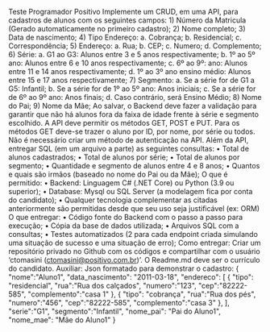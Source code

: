Teste Programador Positivo
Implemente um CRUD, em uma API, para cadastros de alunos com os seguintes campos:
1)
Número da Matricula (Gerado automaticamente no primeiro cadastro);
2)
Nome completo;
3)
Data de nascimento;
4)
Tipo Endereço:
a.
Cobrança;
b.
Residencial;
c.
Correspondência;
5)
Endereço:
a.
Rua;
b.
CEP;
c.
Numero;
d.
Complemento;
6)
Série:
a.
G1 ao G3: Alunos entre 3 e 5 anos respectivamente;
b.
1º ao 5º ano: Alunos entre 6 e 10 anos respectivamente;
c.
6º ao 9º: ano: Alunos entre 11 e 14 anos respectivamente;
d.
1º ao 3º ano ensino médio: Alunos entre 15 e 17 anos respectivamente;
7)
Segmento:
a.
Se a série for de G1 a G5: Infantil;
b.
Se a série for de 1º ao 5º ano: Anos iniciais;
c.
Se a série for de 6º ao 9º ano: Anos finais;
d.
Caso contrário, será Ensino Médio;
8)
Nome do Pai;
9)
Nome da Mãe;
Ao salvar, o Backend deve fazer a validação para garantir que não há alunos fora da faixa de idade frente à série e segmento escolhido.
A API deve permitir os métodos GET, POST e PUT. Para os métodos GET deve-se trazer o aluno por ID, por nome, por série ou todos. Não é necessário criar um método de autenticação na API.
Além da API, entregar SQL (em um arquivo a parte) as seguintes consultas:
•
Total de alunos cadastrados;
•
Total de alunos por série;
•
Total de alunos por segmento;
•
Quantidade e segmento de alunos entre 4 e 8 anos;
•
Quantos e quais são irmãos (baseado no nome do Pai ou da Mãe);
O que é permitido:
•
Backend: Linguagem C# (.NET Core) ou Python (3.9 ou superior);
•
Database: Mysql ou SQL Server (a modelagem fica por conta do candidato);
•
Qualquer tecnologia complementar as citadas anteriormente são permitidas desde que seu uso seja justificável (ex: ORM)
O que entregar:
•
Código fonte do Backend com o passo a passo para execução;
•
Cópia da base de dados utilizada;
•
Arquivos SQL com a consultas;
•
Testes automatizados (2 para cada endpoint criada simulando uma situação de sucesso e uma situação de erro);
Como entregar:
Criar um repositório privado no Github com os códigos e compartilhar com o usuário ‘ctomasini (ctomasini@positivo.com.br)’. O Readme.md deve ser o currículo do candidato.
Auxiliar:
Json formatado para demonstrar o cadastro:
{
"nome":"Aluno1",
"data_nascimento": "2011-03-18",
"endereco":
[
{
"tipo": "residencial",
"rua":"Rua dos calçados",
"numero":"123",
"cep":"82222-585",
"complemento":"casa 1"
},
{
"tipo": "cobrança",
"rua":"Rua dos pés",
"numero":"456",
"cep":"82222-585",
"complemento":"casa 3"
},
],
"serie":"G1",
"segmento":"Infantil",
"nome_pai": "Pai do Aluno1",
"nome_mae": "Mãe do Aluno1"
}
